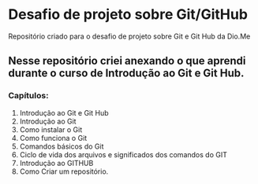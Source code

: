 # Desafio de projeto sobre Git/GitHub

Repositório criado para o desafio de projeto sobre Git e Git Hub da Dio.Me

## Nesse repositório criei anexando o que aprendi durante o curso de Introdução ao Git e Git Hub.

### Capítulos:

1. Introdução ao Git e Git Hub
2. Introdução ao Git
3. Como instalar o Git
4. Como funciona o Git
5. Comandos básicos do Git
6. Ciclo de vida dos arquivos e significados dos comandos do GIT
7. Introdução ao GITHUB
8. Como Criar um repositório. 
